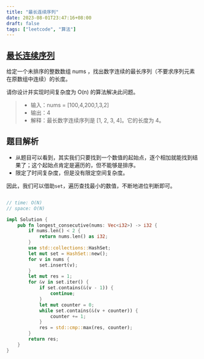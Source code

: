 ```yaml
---
title: "最长连续序列"
date: 2023-08-01T23:47:16+08:00
draft: false
tags: ["leetcode", "算法"]
---
```


## [最长连续序列](https://leetcode.cn/problems/longest-consecutive-sequence/)

给定一个未排序的整数数组 nums ，找出数字连续的最长序列（不要求序列元素在原数组中连续）的长度。

请你设计并实现时间复杂度为 O(n) 的算法解决此问题。

>- 输入：nums = [100,4,200,1,3,2]
>- 输出：4
>- 解释：最长数字连续序列是 [1, 2, 3, 4]。它的长度为 4。

## 题目解析

- 从题目可以看到，其实我们只要找到一个数值的起始点，逐个相加就能找到结果了；这个起始点肯定是遍历的，但不能够是排序。
- 限定了时间复杂度，但是没有限定空间复杂度。

因此，我们可以借助`set`，遍历查找最小的数值，不断地进位判断即可。

```rust

// time: O(N)
// space: O(N)

impl Solution {
    pub fn longest_consecutive(nums: Vec<i32>) -> i32 {
        if nums.len() < 2 {
            return nums.len() as i32;
        }
        use std::collections::HashSet;
        let mut set = HashSet::new();
        for v in nums {
            set.insert(v);
        }
        let mut res = 1;
        for &v in set.iter() {
            if set.contains(&(v - 1)) {
                continue;
            }
            let mut counter = 0;
            while set.contains(&(v + counter)) {
                counter += 1;
            }
            res = std::cmp::max(res, counter);
        }
        return res;
    }
}
```

